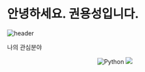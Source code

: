 # 안녕하세요. 권용성입니다.
![header](https://capsule-render.vercel.app/api?type=waving&color=timeGradient&text=YongSung's%20GitHub%20👋&animation=twinkling&fontSize=35&fontAlignY=40&fontAlign=70&height=250)

나의 관심분야
<div align="center">
<img alt="Python" src ="https://img.shields.io/badge/Python-3776AB.svg?&style=flat-square&logo=Python&logoColor=white"/>
<img src="https://img.shields.io/badge/C++-00599C?style=flat-square&logo=C%2B%2B&logoColor=white"/></a>
</div>

